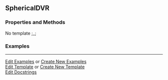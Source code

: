 ## <a id="Psience.DVR.DirectProduct.SphericalDVR">SphericalDVR</a>


### Properties and Methods
No template ;_;

### Examples


___

[Edit Examples](https://github.com/McCoyGroup/Psience/edit/gh-pages/ci/examples/ci/docs/Psience/DVR/DirectProduct/SphericalDVR.md) or 
[Create New Examples](https://github.com/McCoyGroup/Psience/new/gh-pages/?filename=ci/examples/ci/docs/Psience/DVR/DirectProduct/SphericalDVR.md) <br/>
[Edit Template](https://github.com/McCoyGroup/Psience/edit/gh-pages/ci/docs/ci/docs/Psience/DVR/DirectProduct/SphericalDVR.md) or 
[Create New Template](https://github.com/McCoyGroup/Psience/new/gh-pages/?filename=ci/docs/templates/ci/docs/Psience/DVR/DirectProduct/SphericalDVR.md) <br/>
[Edit Docstrings](https://github.com/McCoyGroup/Psience/edit/edit/DVR/DirectProduct.py?message=Update%20Docs)